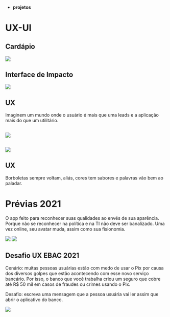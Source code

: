 
 
*  #### projetos 
 # UX-UI
 
## Cardápio

![](https://github.com/Maliarte/images/blob/master/maliarte-flavors-esfiha.jpg)

## Interface de Impacto

![](https://github.com/Maliarte/images/blob/master/todos-temos-sentidos-maliarte.jpg)
## UX

Imaginem um mundo onde o usuário é mais que uma leads e a aplicação mais do que um utilitário.
## 
![](https://github.com/Maliarte/images/blob/master/representar-maliarte.jpg)
##
![](https://github.com/Maliarte/images/blob/master/representar-maliarte-3.jpg)
## UX

Borboletas sempre voltam, aliás, cores tem sabores e palavras vão bem ao paladar. 
##

# Prévias 2021

O app feito para reconhecer suas qualidades ao envés de sua aparência.
Porque não se reconhecer na política e na TI não deve ser banalizado.
Uma vez online, seu avatar muda, assim como sua fisionomia. 

![](https://github.com/Maliarte/images/blob/master/interface-jacare-previas-psdb-maliarte.png)
![](https://github.com/Maliarte/images/blob/master/makeonism-maliarte%20(2).png)



## Desafio UX EBAC 2021

Cenário: muitas pessoas usuárias estão com medo de usar o Pix por causa dos diversos golpes que estão acontecendo com esse novo serviço bancário. Por isso, o banco que você trabalha criou um seguro que cobre até R$ 50 mil em casos de fraudes ou crimes usando o Pix.

Desafio: escreva uma mensagem que a pessoa usuária vai ler assim que abrir o aplicativo do banco.

![](https://github.com/Maliarte/images/blob/master/Projeto-EBAC-by-Mali.png)
